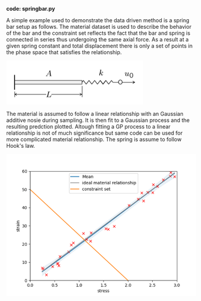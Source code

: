 **code: springbar.py**


A simple example used to demonstrate the data driven method is a spring bar setup as follows. The material dataset is used to describe the behavior of the bar and the constraint set reflects the fact that the bar and spring is connected in series thus undergoing the same axial force. As a result at a given spring constant and total displacement there is only a set of points in the phase space that satisfies the relationship. 

![alt text](springbarsetup.png)

The material is assumed to follow a linear relationship with an Gaussian additive nosie during sampling. It is then fit to a Gaussian process and the resulting predction plotted. Altough fitting a GP process to a linear relationship is not of much significance but same code can be used for more complicated material relationship.
The spring is assume to follow Hook's law.

![alt text](springbar.png)
